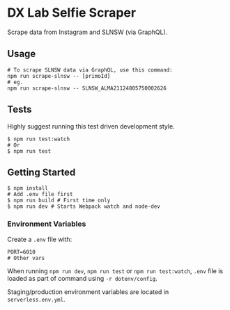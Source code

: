 # DX Lab Selfie Scraper

Scrape data from Instagram and SLNSW (via GraphQL).

## Usage

```
# To scrape SLNSW data via GraphQL, use this command:
npm run scrape-slnsw -- [primoId]
# eg.
npm run scrape-slnsw -- SLNSW_ALMA21124805750002626
```

## Tests

Highly suggest running this test driven development style.

```
$ npm run test:watch
# Or
$ npm run test
```

## Getting Started

```
$ npm install
# Add .env file first
$ npm run build # First time only
$ npm run dev # Starts Webpack watch and node-dev
```

### Environment Variables

Create a `.env` file with:

```
PORT=6010
# Other vars
```

When running `npm run dev`, `npm run test` or `npm run test:watch`, `.env` file is loaded as part of command using `-r dotenv/config`.

Staging/production environment variables are located in `serverless.env.yml`.
